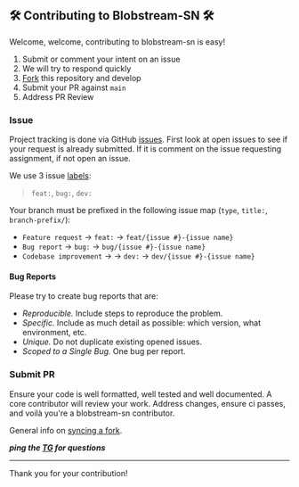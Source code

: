 ## 🛠️ Contributing to Blobstream-SN 🛠️

Welcome, welcome, contributing to blobstream-sn is easy!

1. Submit or comment your intent on an issue
2. We will try to respond quickly
3. [Fork](https://docs.github.com/en/pull-requests/collaborating-with-pull-requests/working-with-forks/fork-a-repo) this repository and develop
4. Submit your PR against `main`
5. Address PR Review

### Issue

Project tracking is done via GitHub [issues](https://github.com/keep-starknet-strange/blobstream-sn/issues).
First look at open issues to see if your request is already submitted. If it is comment on the issue requesting assignment,
if not open an issue.

We use 3 issue [labels](https://github.com/keep-starknet-strange/blobstream-sn/issues/new):

> `feat:`, `bug:`, `dev:`

Your branch must be prefixed in the following issue map (`type`, `title:`, `branch-prefix/`):

- `Feature request` -> `feat:` -> `feat/{issue #}-{issue name}`
- `Bug report` -> `bug:` -> `bug/{issue #}-{issue name}`
- `Codebase improvement` -> -> `dev:` -> `dev/{issue #}-{issue name}`

#### Bug Reports
Please try to create bug reports that are:

- _Reproducible._ Include steps to reproduce the problem.
- _Specific._ Include as much detail as possible: which version, what environment, etc.
- _Unique._ Do not duplicate existing opened issues.
- _Scoped to a Single Bug._ One bug per report.

### Submit PR

Ensure your code is well formatted, well tested and well documented. A core contributor
will review your work. Address changes, ensure ci passes, and voilà you're a blobstream-sn contributor.

General info on [syncing a fork](https://docs.github.com/en/pull-requests/collaborating-with-pull-requests/working-with-forks/syncing-a-fork).

***ping the [TG](https://t.me/+N7UqCg2hxA4wNTZh) for questions***

---

Thank you for your contribution!
